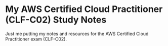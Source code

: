 # My AWS Certified Cloud Practitioner (CLF-C02) Study Notes

Just me putting my notes and resources for the AWS Certified Cloud Practitioner exam (CLF-C02).
